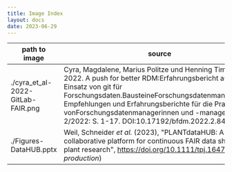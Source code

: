 ```yaml
---
title: Image Index
layout: docs
date: 2023-06-29
---
```


path to image | source | license
--- | --- | ---
./cyra_et_al-2022-GitLab-FAIR.png | Cyra, Magdalene, Marius Politze und Henning Timm. 2022. A push for better RDM:Erfahrungsbericht aus dem Einsatz von git für Forschungsdaten.BausteineForschungsdatenmanagement. Empfehlungen und Erfahrungsberichte für die Praxis vonForschungsdatenmanagerinnen und -managernNr. 2/2022: S. 1-17. DOI:10.17192/bfdm.2022.2.8435. | [CC BY 4.0](https://creativecommons.org/licenses/by/4.0/)
./Figures-DataHUB.pptx | Weil, Schneider *et al.* (2023), "PLANTdataHUB: A collaborative platform for continuous FAIR data sharing in plant research", <https://doi.org/10.1111/tpj.16474> (*in production*)

